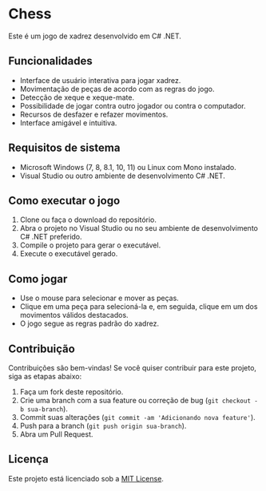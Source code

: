 # Chess

Este é um jogo de xadrez desenvolvido em C# .NET.

## Funcionalidades

- Interface de usuário interativa para jogar xadrez.
- Movimentação de peças de acordo com as regras do jogo.
- Detecção de xeque e xeque-mate.
- Possibilidade de jogar contra outro jogador ou contra o computador.
- Recursos de desfazer e refazer movimentos.
- Interface amigável e intuitiva.

## Requisitos de sistema

- Microsoft Windows (7, 8, 8.1, 10, 11) ou Linux com Mono instalado.
- Visual Studio ou outro ambiente de desenvolvimento C# .NET.

## Como executar o jogo

1. Clone ou faça o download do repositório.
2. Abra o projeto no Visual Studio ou no seu ambiente de desenvolvimento C# .NET preferido.
3. Compile o projeto para gerar o executável.
4. Execute o executável gerado.

## Como jogar

- Use o mouse para selecionar e mover as peças.
- Clique em uma peça para selecioná-la e, em seguida, clique em um dos movimentos válidos destacados.
- O jogo segue as regras padrão do xadrez.

## Contribuição

Contribuições são bem-vindas! Se você quiser contribuir para este projeto, siga as etapas abaixo:

1. Faça um fork deste repositório.
2. Crie uma branch com a sua feature ou correção de bug (`git checkout -b sua-branch`).
3. Commit suas alterações (`git commit -am 'Adicionando nova feature'`).
4. Push para a branch (`git push origin sua-branch`).
5. Abra um Pull Request.

## Licença

Este projeto está licenciado sob a [MIT License](LICENSE).
